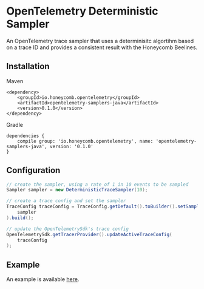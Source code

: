 # OpenTelemetry Deterministic Sampler

An OpenTelemetry trace sampler that uses a determinisitc algortihm based on a trace ID and provides a consistent result with the Honeycomb Beelines.

## Installation

Maven
```
<dependency>
    <groupId>io.honeycomb.opentelemetry</groupId>
    <artifactId>opentelemetry-samplers-java</artifactId>
    <version>0.1.0</version>
</dependency>
```

Gradle
```
dependencies {
    compile group: 'io.honeycomb.opentelemetry', name: 'opentelemetry-samplers-java', version: '0.1.0'
}
```

## Configuration

```java
// create the sampler, using a rate of 1 in 10 events to be sampled
Sampler sampler = new DeterministicTraceSampler(10);

// create a trace config and set the sampler
TraceConfig traceConfig = TraceConfig.getDefault().toBuilder().setSampler(
    sampler
).build();

// update the OpenTelemetrySdk's trace config
OpenTelemetrySdk.getTracerProvider().updateActiveTraceConfig(
    traceConfig
);
```

## Example

An example is available [here](./src/test/java/io/honeycomb/opentelemetry/examples/DeterministicSamplerExample.java).
